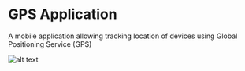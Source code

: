 # GPS Application
 
A mobile application allowing tracking location of devices using Global Positioning Service (GPS)

![alt text](https://firebasestorage.googleapis.com/v0/b/testmultiplayerfirebase.appspot.com/o/personal-site%2F30822033_1604781529640265_4630226175190197108_o.jpg?alt=media&token=0bc86e57-e009-4a7b-a351-e8b17c212895)
